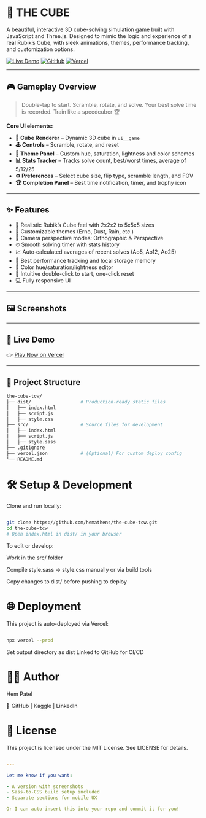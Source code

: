 # 🧊 THE CUBE

A beautiful, interactive 3D cube-solving simulation game built with JavaScript and Three.js. Designed to mimic the logic and experience of a real Rubik’s Cube, with sleek animations, themes, performance tracking, and customization options.

[![Live Demo](https://img.shields.io/badge/Live-Demo-00bfff?style=for-the-badge&logo=vercel)](https://the-cube-tcw.vercel.app)
[![GitHub](https://img.shields.io/github/repo-size/hemathens/the-cube-tcw?style=for-the-badge&logo=github)](https://github.com/hemathens/the-cube-tcw)
[![Vercel](https://img.shields.io/badge/Deployed%20on-Vercel-black?style=for-the-badge&logo=vercel)](https://vercel.com/hem-patels-projects/the-cube-tcw)

---

## 🎮 Gameplay Overview

> Double-tap to start. Scramble, rotate, and solve. Your best solve time is recorded. Train like a speedcuber 🏆

**Core UI elements:**

- **🧩 Cube Renderer** – Dynamic 3D cube in `ui__game`
- **🕹 Controls** – Scramble, rotate, and reset
- **🎨 Theme Panel** – Custom hue, saturation, lightness and color schemes
- **📊 Stats Tracker** – Tracks solve count, best/worst times, average of 5/12/25
- **⚙️ Preferences** – Select cube size, flip type, scramble length, and FOV
- **🏆 Completion Panel** – Best time notification, timer, and trophy icon

---

## ✨ Features

- 🧊 Realistic Rubik’s Cube feel with 2x2x2 to 5x5x5 sizes
- 🎨 Customizable themes (Erno, Dust, Rain, etc.)
- 🎥 Camera perspective modes: Orthographic & Perspective
- ⏱ Smooth solving timer with stats history
- 📈 Auto‑calculated averages of recent solves (Ao5, Ao12, Ao25)
- 💾 Best performance tracking and local storage memory
- 🌈 Color hue/saturation/lightness editor
- 🧠 Intuitive double-click to start, one-click reset
- 💻 Fully responsive UI

---

## 🖼️ Screenshots

<!-- Uncomment and insert image links if you have them -->
<!--
### Cube in Play
![Cube Gameplay](screenshots/cube-play.png)

### Customization Panel
![Preferences](screenshots/prefs-theme.png)
-->

---

## 🚀 Live Demo

👉 [Play Now on Vercel](https://the-cube-tcw.vercel.app)

---

## 📁 Project Structure

```bash
the-cube-tcw/
├── dist/                  # Production-ready static files
│   ├── index.html
│   ├── script.js
│   ├── style.css
├── src/                   # Source files for development
│   ├── index.html
│   ├── script.js
│   ├── style.sass
├── .gitignore
├── vercel.json            # (Optional) For custom deploy config
└── README.md
```
# 🛠 Setup & Development

Clone and run locally:

``` bash

git clone https://github.com/hemathens/the-cube-tcw.git
cd the-cube-tcw
# Open index.html in dist/ in your browser
```
To edit or develop:

Work in the src/ folder

Compile style.sass → style.css manually or via build tools

Copy changes to dist/ before pushing to deploy

# 🌐 Deployment

This project is auto-deployed via Vercel:

```bash

npx vercel --prod
```
Set output directory as dist
Linked to GitHub for CI/CD

# 👨‍💻 Author

Hem Patel

🔗 GitHub | Kaggle | LinkedIn

# 📜 License

This project is licensed under the MIT License. See LICENSE for details.
```yaml

---

Let me know if you want:

- A version with screenshots
- Sass-to-CSS build setup included
- Separate sections for mobile UX

Or I can auto-insert this into your repo and commit it for you!
```

